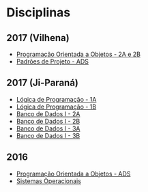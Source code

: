 # Disciplinas

<!--You can use the [editor on GitHub](https://github.com/julianofischer/disciplinas/edit/master/index.md) to maintain and preview the content for your website in Markdown files.t
Whenever you commit to this repository, GitHub Pages will run [Jekyll](https://jekyllrb.com/) to rebuild the pages in your site, from the content in your Markdown files.-->
## 2017 (Vilhena)
 - [Programação Orientada a Objetos - 2A e 2B](http://julianofischer.github.io/poo_vilhena_2017/)
 - [Padrões de Projeto - ADS](http://julianofischer.github.io/padroes_de_projeto_2017/)

## 2017 (Ji-Paraná)
 - [Lógica de Programação - 1A](http://julianofischer.github.io/logica_1A_2017/)
 - [Lógica de Programação - 1B](http://julianofischer.github.io/logica_1B_2017/)
 - [Banco de Dados I - 2A](http://julianofischer.github.io/bd_2A_2017/)
 - [Banco de Dados I - 2B](http://julianofischer.github.io/bd_2B_2017/)
 - [Banco de Dados I - 3A](http://julianofischer.github.io/bd_3A_2017/)
 - [Banco de Dados I - 3B](http://julianofischer.github.io/bd_3B_2017/)
 
## 2016
 - [Programação Orientada a Objetos  - ADS](http://julianofischer.github.io/poo/)
 - [Sistemas Operacionais](http://julianofischer.github.io/sistemas-operacionais/)

<!--
```markdown
Syntax highlighted code block

# Header 1
## Header 2
### Header 3

- Bulleted
- List

1. Numbered
2. List

**Bold** and _Italic_ and `Code` text

[Link](url) and ![Image](src)
```

For more details see [GitHub Flavored Markdown](https://guides.github.com/features/mastering-markdown/).

### Jekyll Themes

Your Pages site will use the layout and styles from the Jekyll theme you have selected in your [repository settings](https://github.com/julianofischer/disciplinas/settings). The name of this theme is saved in the Jekyll `_config.yml` configuration file.

### Support or Contact

Having trouble with Pages? Check out our [documentation](https://help.github.com/categories/github-pages-basics/) or [contact support](https://github.com/contact) and we’ll help you sort it out. -->
